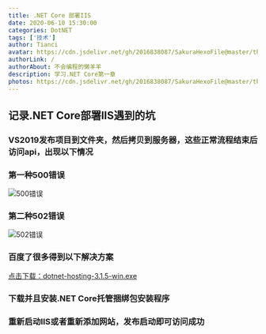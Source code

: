 ```yaml
---
title: .NET Core 部署IIS
date: 2020-06-10 15:30:00
categories: DotNET
tags: ['技术'] 
author: Tianci
avatar: https://cdn.jsdelivr.net/gh/2016838087/SakuraHexoFile@master/themes/images/tianci.jpg
authorLink: /
authorAbout: 不会编程的懒羊羊
description: 学习.NET Core第一章
photos: https://cdn.jsdelivr.net/gh/2016838087/SakuraHexoFile@master/themes/images/bg.jpg
---
```

## 记录.NET Core部署IIS遇到的坑

### VS2019发布项目到文件夹，然后拷贝到服务器，这些正常流程结束后访问api，出现以下情况

### 第一种500错误
![500错误](500.jpg)

### 第二种502错误
![502错误](502.jpg)

### 百度了很多得到以下解决方案

[点击下载：dotnet-hosting-3.1.5-win.exe](https://download.visualstudio.microsoft.com/download/pr/7c30d3a1-f519-4167-b850-b9c49bf2aa0e/dbfa957a76a41a1e1795f59d400d4ccd/dotnet-hosting-3.1.5-win.exe "下载地址")

### 下载并且安装.NET Core托管捆绑包安装程序

### 重新启动IIS或者重新添加网站，发布启动即可访问成功